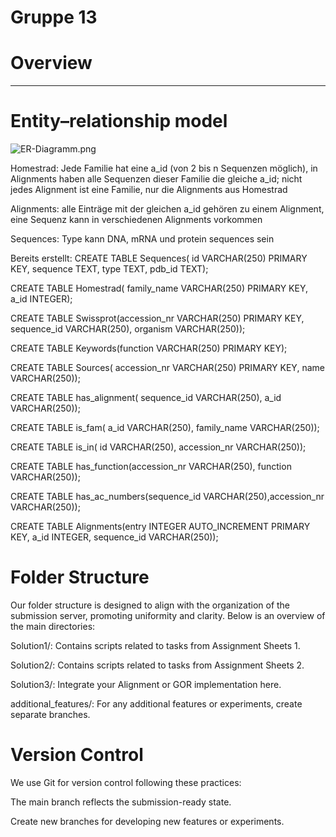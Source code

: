 # Gruppe 13

# Overview
-------


# Entity–relationship model
![ER-Diagramm.png](https://gitlab2.cip.ifi.lmu.de/bio/propra_ws23/stotko/gruppe-13/-/raw/main/Resources/ER-Diagramm.png?ref_type=heads)

Homestrad: Jede Familie hat eine a_id (von 2 bis n Sequenzen möglich), in Alignments haben alle Sequenzen dieser Familie die gleiche a_id; nicht jedes Alignment ist eine Familie, nur die Alignments aus Homestrad

Alignments: alle Einträge mit der gleichen a_id gehören zu einem Alignment, eine Sequenz kann in verschiedenen Alignments vorkommen

Sequences: Type kann DNA, mRNA und protein sequences sein

Bereits erstellt:
CREATE TABLE Sequences( id VARCHAR(250) PRIMARY KEY, sequence TEXT, type TEXT, pdb_id TEXT);

CREATE TABLE Homestrad( family_name VARCHAR(250) PRIMARY KEY, a_id INTEGER);

CREATE TABLE Swissprot(accession_nr VARCHAR(250) PRIMARY KEY, sequence_id VARCHAR(250), organism VARCHAR(250));

CREATE TABLE Keywords(function VARCHAR(250) PRIMARY KEY);

CREATE TABLE Sources( accession_nr VARCHAR(250) PRIMARY KEY, name VARCHAR(250));

CREATE TABLE has_alignment( sequence_id VARCHAR(250), a_id VARCHAR(250));

CREATE TABLE is_fam( a_id VARCHAR(250), family_name VARCHAR(250));

CREATE TABLE is_in( id VARCHAR(250), accession_nr VARCHAR(250));

CREATE TABLE has_function(accession_nr VARCHAR(250), function VARCHAR(250));

CREATE TABLE has_ac_numbers(sequence_id VARCHAR(250),accession_nr VARCHAR(250));

CREATE TABLE Alignments(entry INTEGER AUTO_INCREMENT PRIMARY KEY, a_id INTEGER, sequence_id VARCHAR(250));


# Folder Structure
Our folder structure is designed to align with the organization of the submission server, promoting uniformity and clarity. Below is an overview of the main directories:

Solution1/: Contains scripts related to tasks from Assignment Sheets 1.

Solution2/: Contains scripts related to tasks from Assignment Sheets 2.

Solution3/: Integrate your Alignment or GOR implementation here.

additional_features/: For any additional features or experiments, create separate branches.


# Version Control
We use Git for version control following these practices:

The main branch reflects the submission-ready state.

Create new branches for developing new features or experiments.

